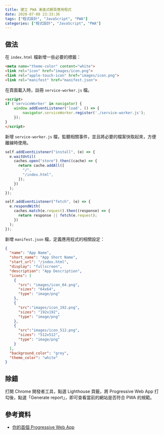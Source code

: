 ```yaml
---
title: 建立 PWA 漸進式網頁應用程式
date: 2020-07-08 23:33:36
tags: ["程式設計", "JavaScript", "PWA"]
categories: ["程式設計", "JavaScript", "PWA"]
---
```


## 做法

在 `index.html` 檔新增一些必要的標籤：

```html
<meta name="theme-color" content="white">
<link rel="icon" href="images/icon.png">
<link rel="apple-touch-icon" href="images/icon.png">
<link rel="manifest" href="manifest.json">
```

在頁面載入時，註冊 `service-worker.js` 檔。

```html
<script>
if ('serviceWorker' in navigator) {
    window.addEventListener('load', () => {
        navigator.serviceWorker.register('./service-worker.js');
    });
}
</script>
```

新增 `service-worker.js` 檔，監聽相關事件，並且將必要的檔案快取起來，方便離線時使用。

```js
self.addEventListener("install", (e) => {
  e.waitUntil(
    caches.open("store").then((cache) => {
      return cache.addAll([
        "/",
        "/index.html",
      ]);
    })
  );
});

self.addEventListener("fetch", (e) => {
  e.respondWith(
    caches.match(e.request).then((response) => {
      return response || fetch(e.request);
    })
  );
});
```

新增 `manifest.json` 檔，定義應用程式的相關設定：

```json
{
  "name": "App Name",
  "short_name": "App Short Name",
  "start_url": "/index.html",
  "display": "fullscreen",
  "description": "App Description",
  "icons": [
    {
      "src": "images/icon_64.png",
      "sizes": "64x64",
      "type": "image/png"
    },
    {
      "src":"images/icon_192.png",
      "sizes": "192x192",
      "type": "image/png"
    },
    {
      "src":"images/icon_512.png",
      "sizes": "512x512",
      "type": "image/png"
    }
  ],
  "background_color": "grey",
  "theme_color": "white"
}
```

## 除錯

打開 Chrome 開發者工具，點選 Lighthouse 頁籤，將 Progressive Web App 打勾後，點選「Generate report」，即可查看當前的網站是否符合 PWA 的規範。

## 參考資料

- [你的首個 Progressive Web App](https://developers.google.com/web/fundamentals/codelabs/your-first-pwapp?hl=zh-tw)
